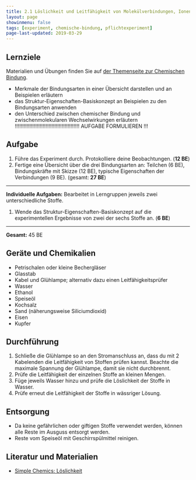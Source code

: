 ```yaml
---
title: 2.1 Löslichkeit und Leitfähigkeit von Molekülverbindungen, Ionensubstanzen und Metallen
layout: page
showinmenu: false
tags: [experiment, chemische-bindung, pflichtexperiment]
page-last-updated: 2019-03-29
---
```


## Lernziele

Materialien und Übungen finden Sie auf [der Themenseite zur Chemischen Bindung](/themen/chemische-bindung).

- Merkmale der Bindungsarten in einer Übersicht darstellen und an Beispielen erläutern
- das Struktur-Eigenschaften-Basiskonzept an Beispielen zu den Bindungsarten anwenden
- den Unterschied zwischen chemischer Bindung und zwischenmolekularen Wechselwirkungen erläutern !!!!!!!!!!!!!!!!!!!!!!!!!!!!!!!!!!!!!!!!!!!! AUFGABE FORMULIEREN !!!

## Aufgabe

1. Führe das Experiment durch. Protokolliere deine Beobachtungen. (**12 BE**)
2. Fertige eine Übersicht über die drei Bindungsarten an: Teilchen (6 BE), Bindungskräfte mit Skizze (12 BE), typische Eigenschaften der Verbindungen (9 BE). (gesamt: **27 BE**)

---

**Individuelle Aufgaben:** Bearbeitet in Lerngruppen jeweils zwei unterschiedliche Stoffe.

1. Wende das Struktur-Eigenschaften-Basiskonzept auf die experimentellen Ergebnisse von zwei der sechs Stoffe an. (**6 BE**)

---

**Gesamt:** 45 BE


## Geräte und Chemikalien

- Petrischalen oder kleine Bechergläser
- Glasstab
- Kabel und Glühlampe; alternativ dazu einen Leitfähigkeitsprüfer
- Wasser
- Ethanol
- Speiseöl
- Kochsalz
- Sand (näherungsweise Siliciumdioxid)
- Eisen
- Kupfer

## Durchführung

1. Schließe die Glühlampe so an den Stromanschluss an, dass du mit 2 Kabelenden die Leitfähigkeit von Stoffen prüfen kannst. Beachte die maximale Spannung der Glühlampe, damit sie nicht durchbrennt.
2. Prüfe die Leitfähigkeit der einzelnen Stoffe an kleinen Mengen.
3. Füge jeweils Wasser hinzu und prüfe die Löslichkeit der Stoffe in Wasser.
4. Prüfe erneut die Leitfähigkeit der Stoffe in wässriger Lösung.

## Entsorgung

- Da keine gefährlichen oder giftigen Stoffe verwendet werden, können alle Reste im Ausguss entsorgt werden.
- Reste vom Speiseöl mit Geschirrspülmittel reinigen.

## Literatur und Materialien

- [Simple Chemics: Löslichkeit](https://www.youtube.com/watch?v=O2ewhsFAArI)
